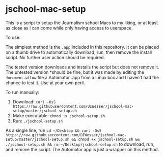 # jschool-mac-setup

This is a script to setup the Journalism school Macs to my liking, or at least as close as I can come while only having access to userspace.  

To use:  

The simplest method is the `.app` included in this repository. It can be placed on a thumb drive to automatically download, run, then remove the install script. No further user action should be required.  

The tested version downloads and installs the script but does not remove it. The untested version *should be fine, but it was made by editing the `document.wflow` file a Automator .app from a Linux box and I haven't had the chance to test it. Use at your own peril.

To run manually:    

1. Download: `curl -OsS https://raw.githubusercontent.com/DIWesser/jschool-mac-setup/master/jschool-setup.sh`
2. Make executable: `chmod +x jschool-setup.sh`
3. Run: `./jschool-setup.sh`

As a single line, run `cd ~/Desktop && curl -OsS https://raw.githubusercontent.com/DIWesser/jschool-mac-setup/master/jschool-setup.sh && chmod +x jschool-setup.sh && ./jschool-setup.sh && rm ~/Desktop/jschool-setup.sh` to download, run, and remove the script. The Automator app is just a wrapper on this method.  
